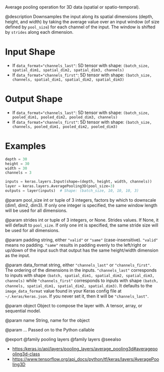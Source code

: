 Average pooling operation for 3D data (spatial or spatio-temporal).

@description
Downsamples the input along its spatial dimensions (depth, height, and
width) by taking the average value over an input window (of size defined by
`pool_size`) for each channel of the input. The window is shifted by
`strides` along each dimension.

# Input Shape
- If `data_format="channels_last"`:
    5D tensor with shape:
    `(batch_size, spatial_dim1, spatial_dim2, spatial_dim3, channels)`
- If `data_format="channels_first"`:
    5D tensor with shape:
    `(batch_size, channels, spatial_dim1, spatial_dim2, spatial_dim3)`

# Output Shape
- If `data_format="channels_last"`:
    5D tensor with shape:
    `(batch_size, pooled_dim1, pooled_dim2, pooled_dim3, channels)`
- If `data_format="channels_first"`:
    5D tensor with shape:
    `(batch_size, channels, pooled_dim1, pooled_dim2, pooled_dim3)`

# Examples
```python
depth = 30
height = 30
width = 30
channels = 3

inputs = keras.layers.Input(shape=(depth, height, width, channels))
layer = keras.layers.AveragePooling3D(pool_size=3)
outputs = layer(inputs)  # Shape: (batch_size, 10, 10, 10, 3)
```

@param pool_size
int or tuple of 3 integers, factors by which to downscale
(dim1, dim2, dim3). If only one integer is specified, the same
window length will be used for all dimensions.

@param strides
int or tuple of 3 integers, or None. Strides values. If None,
it will default to `pool_size`. If only one int is specified, the
same stride size will be used for all dimensions.

@param padding
string, either `"valid"` or `"same"` (case-insensitive).
`"valid"` means no padding. `"same"` results in padding evenly to
the left/right or up/down of the input such that output has the same
height/width dimension as the input.

@param data_format
string, either `"channels_last"` or `"channels_first"`.
The ordering of the dimensions in the inputs. `"channels_last"`
corresponds to inputs with shape
`(batch, spatial_dim1, spatial_dim2, spatial_dim3, channels)` while
`"channels_first"` corresponds to inputs with shape
`(batch, channels, spatial_dim1, spatial_dim2, spatial_dim3)`.
It defaults to the `image_data_format` value found in your Keras
config file at `~/.keras/keras.json`. If you never set it, then it
will be `"channels_last"`.

@param object
Object to compose the layer with. A tensor, array, or sequential model.

@param name
String, name for the object

@param ...
Passed on to the Python callable

@export
@family pooling layers
@family layers
@seealso
+ <https:/keras.io/api/layers/pooling_layers/average_pooling3d#averagepooling3d-class>
+ <https://www.tensorflow.org/api_docs/python/tf/keras/layers/AveragePooling3D>
